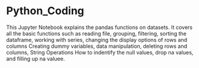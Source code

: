 # Python_Coding
This Jupyter Notebook explains the pandas functions on datasets.
It covers all the basic functions such as reading file, grouping, filtering, sorting the dataframe, working with series, changing the display options of rows and columns
Creating dummy variables, data manipulation, deleting rows and columns, String Operations
How to indentify the null values, drop na values, and filling up na valuee.

